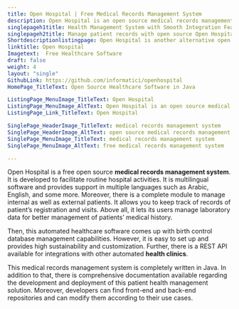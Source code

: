 ```yaml
---
title: Open Hospital | Free Medical Records Management System
description: Open Hospital is an open source medical records management system. It is multilingual and offers features such as patients registration and drug management.
singlepageh1title: Health Management System with Smooth Integration Features
singlepageh2title: Manage patient records with open source Open Hospital. It allows you to automate hospitalizations, patient visits, laboratory data, and treatment history.
Shortdescriptionlistingpage: Open Hospital is another alternative open source medical records management system. It is multilingual, secure and provides RESTful interface with many other features such as patients visits, registeration and medicines.
linktitle: Open Hospital
Imagetext:  Free Healthcare Software
draft: false
weight: 4
layout: "single"
GithubLink: https://github.com/informatici/openhospital
HomePage_TitleText: Open Source Healthcare Software in Java

ListingPage_MenuImage_TitleText: Open Hospital
ListingPage_MenuImage_AltText: Open Hospital is an open source medical records management system
ListingPage_Link_TitleText: Open Hospital

SinglePage_HeaderImage_TitleText: medical records management system
SinglePage_HeaderImage_AltText: open source medical records management system
SinglePage_MenuImage_TitleText: medical records management system
SinglePage_MenuImage_AltText: free medical records management system

---
```


Open Hospital is a free open source **medical records management system**. It is developed to facilitate routine hospital activities. It is multilingual software and provides support in multiple languages such as Arabic, English, and some more. Moreover, there is a complete module to manage internal as well as external patients. It allows you to keep track of records of patient’s registration and visits. Above all, it lets its users manage laboratory data for better management of patients’ medical history.

Then, this automated healthcare software comes up with birth control database management capabilities. However, it is easy to set up and provides high sustainability and customization. Further, there is a REST API available for integrations with other automated **health clinics**.

This medical records management system is completely written in Java. In addition to that, there is comprehensive documentation available regarding the development and deployment of this patient health management solution. Moreover, developers can find front-end and back-end repositories and can modify them according to their use cases.

<a class="anchor" id="requirements" name="requirements" style="font-size: 12.16px;"></a>